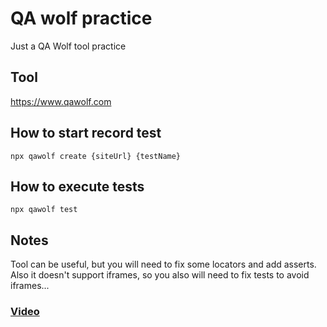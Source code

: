 # QA wolf practice
Just a QA Wolf tool practice

## Tool
https://www.qawolf.com

## How to start record test
`npx qawolf create {siteUrl} {testName}`

## How to execute tests
`npx qawolf test`

## Notes
Tool can be useful, but you will need to fix some locators and add asserts. Also it doesn't support iframes, so you also will need to fix tests to avoid iframes...

### [Video](https://drive.google.com/file/d/1KMECciCLvrv_82OKfQ_B2RY-4dXIjTUN/view?usp=sharing)